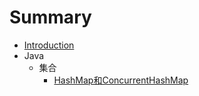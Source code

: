 # Summary

* [Introduction](README.md)
* Java
  * 集合
    * [HashMap和ConcurrentHashMap](java/hashmap-concurrenthashmap-analysis-in-java7and8.md)

